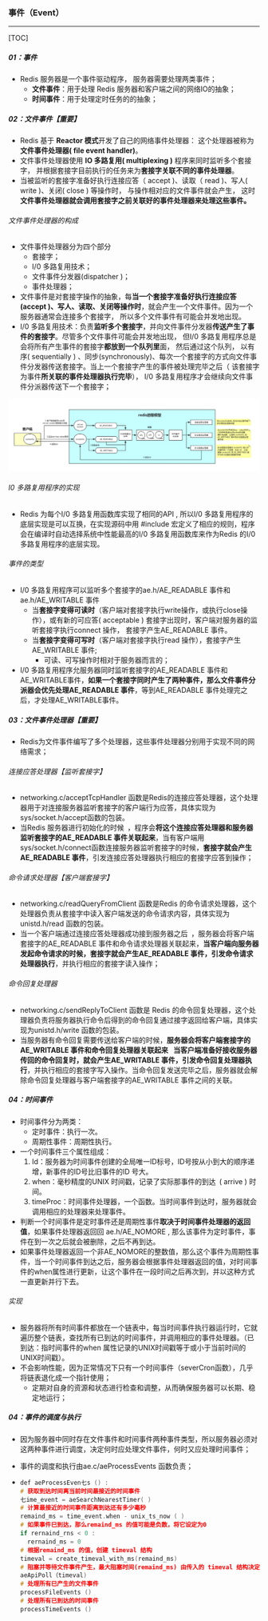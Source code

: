 ### 事件（Event）

------

[TOC]

##### 01：事件

- Redis 服务器是一个事件驱动程序， 服务器需要处理两类事件；
  - **文件事件**：用于处理 Redis 服务器和客户端之间的网络IO的抽象；
  - **时间事件**：用于处理定时任务的的抽象；


##### 02：文件事件【重要】

- Redis 基于 **Reactor 模式**开发了自己的网络事件处理器： 这个处理器被称为**文件事件处理器( file event handler)**。
- 文件事件处理器使用 **IO 多路复用( multiplexing )** 程序来同时监听多个套接字， 并根据套接字目前执行的任务来为**套接字关联不同的事件处理器**。
- 当被监听的套接字准备好执行连接应答（ accept )、读取（ read )、写人( write )、关闭( close ) 等操作时， 与操作相对应的文件事件就会产生， 这时**文件事件处理器就会调用套接字之前关联好的事件处理器来处理这些事件。**

###### 文件事件处理器的构成

- 文件事件处理器分为四个部分
  -  套接字；
  - I/0 多路复用技术；
  - 文件事件分发器(dispatcher )；
  - 事件处理器；
- 文件事件是对套接字操作的抽象，每**当一个套接字准备好执行连接应答(accept )、写人、读取、关闭等操作时**，就会产生一个文件事件。因为一个服务器通常会连接多个套接字， 所以多个文件事件有可能会并发地出现。
- I/0 多路复用技术：负责**监听多个套接字**，并向文件事件分发器**传送产生了事件的套接字**。尽管多个文件事件可能会并发地出现， 但I/0 多路复用程序总是会将所有产生事件的套接字**都放到一个队列里**面， 然后通过这个队列， 以有序( sequentially ) 、同步(synchronously)、每次一个套接字的方式向文件事件分发器传送套接字。当上一个套接字产生的事件被处理完毕之后（ 该套接字为事件**所关联的事件处理器执行完毕**）， I/0 多路复用程序才会继续向文件事件分派器传送下一个套接字；

<img src="https://github.com/likang315/Middleware/blob/master/06：Redis/photos/event_io.png?raw=true" alt="event_io" style="zoom:90%;" />

###### I0 多路复用程序的实现

- Redis 为每个I/0 多路复用函数库实现了相同的API , 所以l/0 多路复用程序的底层实现是可以互换，在实现源码中用 #include 宏定义了相应的规则，程序会在编译时自动选择系统中性能最高的I/0 多路复用函数库来作为Redis 的I/0 多路复用程序的底层实现。

###### 事件的类型

- I/0 多路复用程序可以监听多个套接字的ae.h/AE_READABLE 事件和ae.h/AE_WRITABLE 事件
  - 当**套接字变得可读时**（客户端对套接字执行write操作，或执行close操作），或有新的可应答( acceptable ) 套接字出现时，客户端对服务器的监听套接字执行connect 操作， 套接字产生AE_READABLE 事件。
  - 当**套接字变得可写时**（客户端对套接字执行read 操作），套接字产生AE_WRITABLE 事件;
    - 可读、可写操作时相对于服务器而言的；
- I/0 多路复用程序允服务器同时监听套接字的AE_READABLE 事件和AE_WRITABLE事件，**如果一个套接字同时产生了两种事件，那么文件事件分派器会优先处理AE_READABLE 事件**，等到AE_READABLE 事件处理完之后，才处理AE_WRITABLE事件。

##### 03：文件事件处理器【重要】

- Redis为文件事件编写了多个处理器，这些事件处理器分别用于实现不同的网络需求；

###### 连接应答处理器【监听套接字】

- networking.c/acceptTcpHandler 函数是Redis的连接应答处理器，这个处理器用于对连接服务器监听套接字的客户端行为应答，具体实现为sys/socket.h/accept函数的包装。
- 当Redis 服务器进行初始化的时候 ，程序会**将这个连接应答处理器和服务器监听套接字的AE_READABLE 事件关联起来**，当有客户端用sys/socket.h/connect函数连接服务器监听套接字的时候，**套接字就会产生 AE_READABLE 事件**，引发连接应答处理器执行相应的套接字应答到操作；

###### 命令请求处理器【客户端套接字】

- networking.c/readQueryFromClient 函数是Redis 的命令请求处理器，这个处理器负责从套接字中读入客户端发送的命令请求内容，具体实现为unistd.h/read 函数的包装。
- 当一个客户端通过连接应答处理器成功接到服务器之后 ，服务器会将客户端套接字的AE_READABLE 事件和命令请求处理器关联起来，**当客户端向服务器发起命令请求的时候，套接字就会产生AE_READABLE 事件，引发命令请求处理器执行**，并执行相应的套接字读入操作；

###### 命令回复处理器

- networking.c/sendReplyToClient 函数是 Redis 的命令回复处理器，这个处理器负责将服务器执行命令后得到的命令回复通过接字返回给客户端，具体实现为unistd.h/write 函数的包装。
- 当服务器有命令回复需要传送给客户端的时候，**服务器会将客户端套接字的AE_WRITABLE 事件和命令回复处理器关联起来  当客户端准备好接收服务器传回的命令回复时，就会产生AE_WRITABLE 事件，引发命令回复处理器执行**，并执行相应的套接字写入操作。当命令回复发送完毕之后，服务器就会解除命令回复处理器与客户端套接字的AE_WRITABLE 事件之间的关联。

##### 04：时间事件

- 时间事件分为两类：
  - 定时事件：执行一次。
  - 周期性事件：周期性执行。
- 一个时间事件三个属性组成：
  1. Id：服务器为时间事件创建的全局唯一ID标号，ID号按从小到大的顺序递增，新事件的ID号比旧事件的ID 号大。
  2. when：毫秒精度的UNIX 时间戳，记录了实际那事件的到达 ( arrive ) 时间。
  3. timeProc：时间事件处理器，一个函数。当时间事件到达时，服务器就会调用相应的处理器来处理事件。
- 判断一个时间事件是定时事件还是周期性事件**取决于时间事件处理器的返回值**，如果事件处理器返回回 ae.h/AE_NOMORE , 那么该事件为定时事件，事件在到一次之后就会被删除，之后不再到达。
- 如果事件处理器返回一个非AE_NOMORE的整数值，那么这个事件为周期性事件，当一个时间事件到达之后，服务器会根据事件处理器返回的值，对时间事件的when属性进行更新，让这个事件在一段时间之后再次到，并以这种方式一直更新并行下去。

###### 实现

- 服务器将所有时间事件都放在一个链表中，每当时间事件执行器运行时，它就遍历整个链表，查找所有已到达的时间事件，并调用相应的事件处理器。（已到达：指时间事件的when 属性记录的UNIX时间戳等于或小于当前时间的UNIX时间戳）。
- 不会影响性能，因为正常情况下只有一个时间事件（severCron函数），几乎将链表退化成一个指针使用；
  - 定期对自身的资源和状态进行检查和调整，从而确保服务器可以长期、稳定地运行； 


##### 04：事件的调度与执行

- 因为服务器中同时存在文件事件和时间事件两种事件类型，所以服务器必须对这两种事件进行调度，决定何时应处理文件事件，何时又应处理时间事件；

- 事件的调度和执行由ae.c/aeProcessEvents 函数负责；

- ```c++
  def aeProcessEven七s () :
  # 获取到达时间离当前时间最接近的时间事件
  七ime_event = aeSearchNearestTimer( )
  # 计算最接近的时间事件距离到达还有多少毫秒
  remaind_ms = time_event.when - unix_ts_now ( )
  # 如果事件巳到达，那么remaind_ms 的值可能是负数，将它设定为0
  if rernaind_rns < 0 :
  	rernaind_ms = 0
  # 根据remaind_ms 的值，创建 timeval 结构
  timeval = create_timeval_with_ms(remaind_ms)
  # 阻塞并等待文件事件产生，最大阻塞时间(remaind_ms) 由传入的 timeval 结构决定
  aeApiPoll（timeval)
  # 处理所有巳产生的文件事件
  processFileEvents ()
  # 处理所有已到达的时间事件
  processTimeEvents ()
  ```
